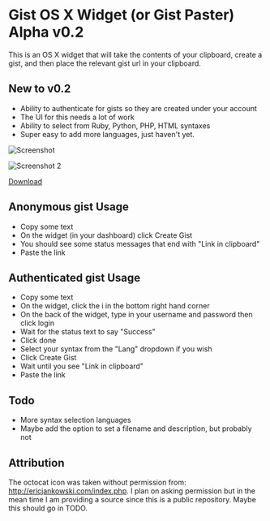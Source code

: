 # Gist OS X Widget (or Gist Paster) Alpha v0.2
This is an OS X widget that will take the contents of your clipboard, create a gist, and then place the relevant gist url in your clipboard.

## New to v0.2
* Ability to authenticate for gists so they are created under your account
 * The UI for this needs a lot of work
* Ability to select from Ruby, Python, PHP, HTML syntaxes
 * Super easy to add more languages, just haven't yet.

![Screenshot](http://f.cl.ly/items/0F42063X0s2z1D3z042D/Screen%20Shot%202012-06-19%20at%2011.04.57%20AM.png)


![Screenshot 2](http://f.cl.ly/items/1p35132i3d09133v0K24/Screen%20Shot%202012-06-19%20at%2011.05.46%20AM.pngpng)

[Download](https://github.com/downloads/ehaughee/Gist-OSX-Widget/Gist%20Paster.zip)

## Anonymous gist Usage
* Copy some text
* On the widget (in your dashboard) click Create Gist
* You should see some status messages that end with "Link in clipboard"
* Paste the link

## Authenticated gist Usage
* Copy some text
* On the widget, click the i in the bottom right hand corner
* On the back of the widget, type in your username and password then click login
* Wait for the status text to say "Success"
* Click done
* Select your syntax from the "Lang" dropdown if you wish
* Click Create Gist
* Wait until you see "Link in clipboard"
* Paste the link

## Todo
* More syntax selection languages
* Maybe add the option to set a filename and description, but probably not

## Attribution
The octocat icon was taken without permission from: http://ericjankowski.com/index.php.  I plan on asking permission but in the mean time I am providing a source since this is a public repository.  Maybe this should go in TODO.